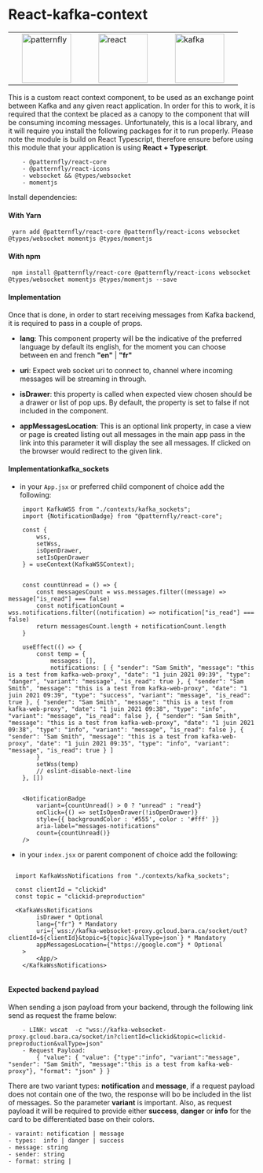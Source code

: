 # React-kafka-context

<table>
  <tr>
    <td valign="top"><img alt="patternfly" hspace="20" height="100" width="100" src="https://pbs.twimg.com/profile_images/1248314779812294656/DKsPlKdl.png"/></td>
    <td valign="top"><img alt="react" hspace="20" height="100" width="100" src="https://mildaintrainings.com/wp-content/uploads/2017/11/react-logo.png"/></td>
    <td valign="top"><img alt="kafka" hspace="20" height="100" width="100" src="https://www.indellient.com/wp-content/uploads/2020/10/20201021_Introduction-to-Apache-Kafka_BLOG-FEATURED-IMAGE.jpg"/></td>
  </tr>
 </table>

This is a custom react context component, to be used as an exchange point between Kafka
and any given react application. In order for this to work, it is required that the context
be placed as a canopy to the component that will be consuming incoming messages. Unfortunately,
this is a local library, and it will require you install the following packages for it to run properly.
Please note the module is build on React Typescript, therefore ensure before using this module
that your application is using <b>React + Typescript</b>.

        - @patternfly/react-core
        - @patternfly/react-icons
        - websocket && @types/websocket
        - momentjs

Install dependencies:
#### With Yarn
``` yarn add @patternfly/react-core @patternfly/react-icons websocket @types/websocket momentjs @types/momentjs```

#### With npm
``` npm install @patternfly/react-core @patternfly/react-icons websocket @types/websocket momentjs @types/momentjs --save```

#### Implementation
Once that is done, in order to start receiving messages from Kafka backend, it is required to pass in
a couple of props.

- <b>lang</b>: This component property will be the indicative of the preferred language by default its english, for the
  moment you can choose between en and french <b>"en"</b> | <b>"fr"</b>

- <b>uri</b>: Expect web socket uri to connect to, channel where incoming messages will be streaming in through.

- <b>isDrawer</b>: this property is called when expected view chosen should be a drawer or list of pop ups. By default, the property is
  set to false if not included in the component.

- <b>appMessagesLocation</b>: This is an optional link property, in case a view or page is created listing out all messages in the main app
  pass in the link into this parameter it will display the see all messages. If clicked on the browser would redirect to the given link.

#### Implementationkafka_sockets

- in your `App.jsx` or preferred child component of choice add the following:

```
    import KafkaWSS from "./contexts/kafka_sockets";
    import {NotificationBadge} from "@patternfly/react-core";
    
    const {
        wss,
        setWss,
        isOpenDrawer,
        setIsOpenDrawer
    } = useContext(KafkaWSSContext);
    
    
    const countUnread = () => {
        const messagesCount = wss.messages.filter((message) => message["is_read"] === false)
        const notificationCount = wss.notifications.filter((notification) => notification["is_read"] === false)
        return messagesCount.length + notificationCount.length
    }
    
    useEffect(() => {
        const temp = {
            messages: [],
            notifications: [ { "sender": "Sam Smith", "message": "this is a test from kafka-web-proxy", "date": "1 juin 2021 09:39", "type": "danger", "variant": "message", "is_read": true }, { "sender": "Sam Smith", "message": "this is a test from kafka-web-proxy", "date": "1 juin 2021 09:39", "type": "success", "variant": "message", "is_read": true }, { "sender": "Sam Smith", "message": "this is a test from kafka-web-proxy", "date": "1 juin 2021 09:38", "type": "info", "variant": "message", "is_read": false }, { "sender": "Sam Smith", "message": "this is a test from kafka-web-proxy", "date": "1 juin 2021 09:38", "type": "info", "variant": "message", "is_read": false }, { "sender": "Sam Smith", "message": "this is a test from kafka-web-proxy", "date": "1 juin 2021 09:35", "type": "info", "variant": "message", "is_read": true } ]
        }
        setWss(temp)
        // eslint-disable-next-line
    }, [])
    
    
    <NotificationBadge
        variant={countUnread() > 0 ? "unread" : "read"}
        onClick={() => setIsOpenDrawer(!isOpenDrawer)}
        style={{ backgroundColor : '#555', color : '#fff' }}
        aria-label="messages-notifications"
        count={countUnread()}
    />
```

- in your `index.jsx` or parent component of choice add the following:
````
    
  import KafkaWssNotifications from "./contexts/kafka_sockets";
  
  const clientId = "clickid"
  const topic = "clickid-preproduction"

  <KafkaWssNotifications
        isDrawer * Optional
        lang={"fr"} * Mandatory
        uri={`wss://kafka-websocket-proxy.gcloud.bara.ca/socket/out?clientId=${clientId}&topic=${topic}&valType=json`} * Mandatory
        appMessagesLocation={"https://google.com"} * Optional
    >
        <App/>
    </KafkaWssNotifications>
    
````

#### Expected backend payload
When sending a json payload from your backend, through the following link
send as request the frame below:

        - LINK: wscat  -c "wss://kafka-websocket-proxy.gcloud.bara.ca/socket/in?clientId=clickid&topic=clickid-preproduction&valType=json"
        - Request Payload:
            { "value": { "value": {"type":"info", "variant":"message", "sender": "Sam Smith", "message":"this is a test from kafka-web-proxy"}, "format": "json" } }

There are two variant types: <b>notification</b> and <b>message</b>, if a request payload does not contain one of the two,
the response will bo be included in the list of messages. So the parameter <b>variant</b> is important.
Also, as request payload it will be required to provide either <b>success</b>, <b>danger</b> or <b>info</b>
for the card to be differentiated base on their colors.

    - varaint: notification | message   
    - types:  info | danger | success
    - message: string
    - sender: string
    - format: string | 


